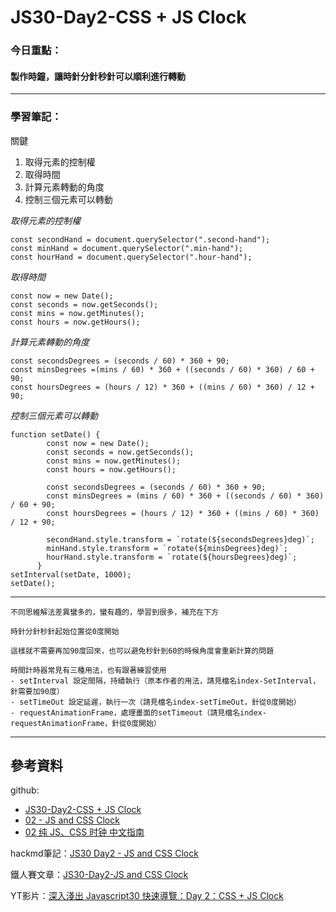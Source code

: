 ﻿# JS30-Day2-CSS + JS Clock
### 今日重點：
#### 製作時鐘，讓時針分針秒針可以順利進行轉動

--- 

### 學習筆記：

關鍵
1. 取得元素的控制權
2. 取得時間
3. 計算元素轉動的角度
4. 控制三個元素可以轉動



*取得元素的控制權*
``` 
const secondHand = document.querySelector(".second-hand");
const minHand = document.querySelector(".min-hand");
const hourHand = document.querySelector(".hour-hand");
```
*取得時間*
```
const now = new Date();
const seconds = now.getSeconds();
const mins = now.getMinutes();
const hours = now.getHours();
```

*計算元素轉動的角度*
```
const secondsDegrees = (seconds / 60) * 360 + 90;
const minsDegrees =(mins / 60) * 360 + ((seconds / 60) * 360) / 60 + 90;
const hoursDegrees = (hours / 12) * 360 + ((mins / 60) * 360) / 12 + 90; 
```

*控制三個元素可以轉動*
```
function setDate() {
        const now = new Date();
        const seconds = now.getSeconds();
        const mins = now.getMinutes();
        const hours = now.getHours();

        const secondsDegrees = (seconds / 60) * 360 + 90;
        const minsDegrees = (mins / 60) * 360 + ((seconds / 60) * 360) / 60 + 90;
        const hoursDegrees = (hours / 12) * 360 + ((mins / 60) * 360) / 12 + 90;
        
        secondHand.style.transform = `rotate(${secondsDegrees}deg)`;
        minHand.style.transform = `rotate(${minsDegrees}deg)`;
        hourHand.style.transform = `rotate(${hoursDegrees}deg)`;
      }
setInterval(setDate, 1000);
setDate();
```
---

`不同思維解法差異蠻多的，蠻有趣的，學習到很多，補充在下方`

    時針分針秒針起始位置從0度開始

    這樣就不需要再加90度回來，也可以避免秒針到60的時候角度會重新計算的問題

    時間計時器常見有三種用法，也有跟著練習使用
    - setInterval 設定間隔，持續執行（原本作者的用法，請見檔名index-SetInterval，針需要加90度）
    - setTimeOut 設定延遲，執行一次（請見檔名index-setTimeOut，針從0度開始）
    - requestAnimationFrame，處理畫面的setTimeout（請見檔名index-requestAnimationFrame，針從0度開始）
--- 

## 參考資料
github:
- [JS30-Day2-CSS + JS Clock](https://github.com/a90100/JavaScript30/tree/master/02%20-%20JS%20and%20CSS%20Clock)
- [02 - JS and CSS Clock](https://github.com/guahsu/JavaScript30/tree/master/02_JS-and-CSS-Clock)
- [02 纯 JS、CSS 时钟 中文指南](https://github.com/soyaine/JavaScript30/tree/master/02%20-%20JS%20%2B%20CSS%20Clock)

hackmd筆記：[JS30 Day2 - JS and CSS Clock](https://hackmd.io/JjCz6HE_Sla6UTO7XdQBuQ?view)

鐵人賽文章：[JS30-Day2-JS and CSS Clock](https://ithelp.ithome.com.tw/articles/10192719)

YT影片：[深入淺出 Javascript30 快速導覽：Day 2：CSS + JS Clock](https://www.youtube.com/watch?v=O1YsB3qxO4g&list=PLEfh-m_KG4dYbxVoYDyT_fmXZHnuKg2Fq&index=3&t=1006s&ab_channel=Alex%E5%AE%85%E5%B9%B9%E5%98%9B)




